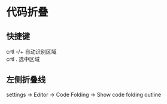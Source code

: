 # 代码折叠

## 快捷键
crtl -/+  自动识别区域  
crtl .  选中区域  

## 左侧折叠线  
settings -> Editor -> Code Folding -> Show code folding outline  
